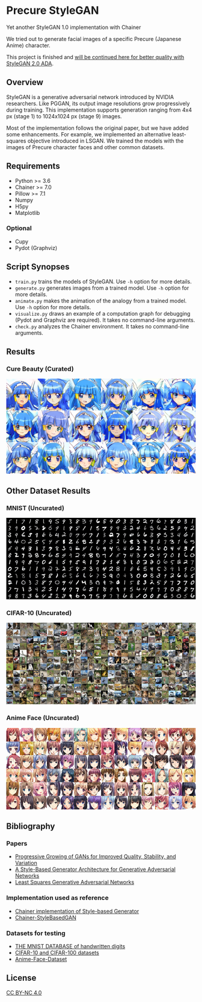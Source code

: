 # Precure StyleGAN

Yet another StyleGAN 1.0 implementation with Chainer

We tried out to generate facial images of a specific Precure (Japanese Anime) character.

This project is finished and [will be continued here for better quality with StyleGAN 2.0 ADA](https://github.com/curegit/precure-stylegan-ada).

## Overview

StyleGAN is a generative adversarial network introduced by NVIDIA researchers.
Like PGGAN, its output image resolutions grow progressively during training.
This implementation supports generation ranging from 4x4 px (stage 1) to 1024x1024 px (stage 9) images.

Most of the implementation follows the original paper, but we have added some enhancements.
For example, we implemented an alternative least-squares objective introduced in LSGAN.
We trained the models with the images of Precure character faces and other common datasets.

## Requirements

- Python >= 3.6
- Chainer >= 7.0
- Pillow >= 7.1
- Numpy
- H5py
- Matplotlib

### Optional

- Cupy
- Pydot (Graphviz)

## Script Synopses

- `train.py` trains the models of StyleGAN.
  Use `-h` option for more details.
- `generate.py` generates images from a trained model.
  Use `-h` option for more details.
- `animate.py` makes the animation of the analogy from a trained model.
  Use `-h` option for more details.
- `visualize.py` draws an example of a computation graph for debugging (Pydot and Graphviz are required).
  It takes no command-line arguments.
- `check.py` analyzes the Chainer environment.
  It takes no command-line arguments.

## Results

### Cure Beauty (Curated)

![Cure Beauty](examples/beauty.png)

## Other Dataset Results

### MNIST (Uncurated)

![MNIST](examples/mnist.png)

### CIFAR-10 (Uncurated)

![CIFAR-10](examples/cifar-10.png)

### Anime Face (Uncurated)

![Anime Face](examples/anime.png)

## Bibliography

### Papers

- [Progressive Growing of GANs for Improved Quality, Stability, and Variation](https://arxiv.org/abs/1710.10196)
- [A Style-Based Generator Architecture for Generative Adversarial Networks](https://arxiv.org/abs/1812.04948)
- [Least Squares Generative Adversarial Networks](https://arxiv.org/abs/1611.04076)

### Implementation used as reference

- [Chainer implementation of Style-based Generator](https://github.com/pfnet-research/chainer-stylegan)
- [Chainer-StyleBasedGAN](https://github.com/RUTILEA/Chainer-StyleBasedGAN)

### Datasets for testing

- [THE MNIST DATABASE of handwritten digits](http://yann.lecun.com/exdb/mnist/)
- [CIFAR-10 and CIFAR-100 datasets](https://www.cs.toronto.edu/~kriz/cifar.html)
- [Anime-Face-Dataset](https://github.com/Mckinsey666/Anime-Face-Dataset)

## License

[CC BY-NC 4.0](LICENSE)
